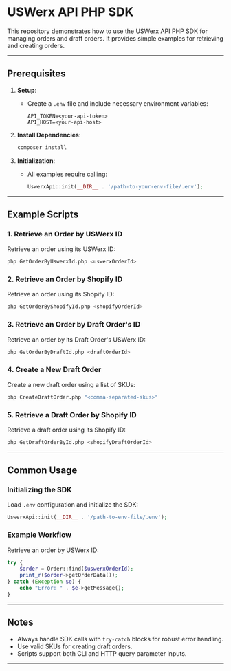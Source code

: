 # USWerx API PHP SDK

This repository demonstrates how to use the USWerx API PHP SDK for managing orders and draft orders. It provides simple examples for retrieving and creating orders.

---

## Prerequisites

1. **Setup**:
    - Create a `.env` file and include necessary environment variables:
      ```
      API_TOKEN=<your-api-token>
      API_HOST=<your-api-host>
      ```

2. **Install Dependencies**:
   ```bash
   composer install
   ```

3. **Initialization**:
    - All examples require calling:
      ```php
      UswerxApi::init(__DIR__ . '/path-to-your-env-file/.env');
      ```

---

## Example Scripts

### 1. Retrieve an Order by USWerx ID
Retrieve an order using its USWerx ID:
```bash
php GetOrderByUswerxId.php <uswerxOrderId>
```

### 2. Retrieve an Order by Shopify ID
Retrieve an order using its Shopify ID:
```bash
php GetOrderByShopifyId.php <shopifyOrderId>
```

### 3. Retrieve an Order by Draft Order's ID
Retrieve an order by its Draft Order's USWerx ID:
```bash
php GetOrderByDraftId.php <draftOrderId>
```

### 4. Create a New Draft Order
Create a new draft order using a list of SKUs:
```bash
php CreateDraftOrder.php "<comma-separated-skus>"
```

### 5. Retrieve a Draft Order by Shopify ID
Retrieve a draft order using its Shopify ID:
```bash
php GetDraftOrderById.php <shopifyDraftOrderId>
```

---

## Common Usage

### Initializing the SDK
Load `.env` configuration and initialize the SDK:
```php
UswerxApi::init(__DIR__ . '/path-to-env-file/.env');
```

### Example Workflow
Retrieve an order by USWerx ID:
```php
try {
    $order = Order::find($uswerxOrderId);
    print_r($order->getOrderData());
} catch (Exception $e) {
    echo "Error: " . $e->getMessage();
}
```

---

## Notes

- Always handle SDK calls with `try-catch` blocks for robust error handling.
- Use valid SKUs for creating draft orders.
- Scripts support both CLI and HTTP query parameter inputs.

---
